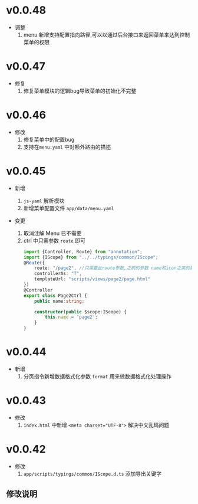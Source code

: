 # v0.0.48
- 调整
    1. menu 新增支持配置指向路径,可以以通过后台接口来返回菜单来达到控制菜单的权限

# v0.0.47
- 修复
    1. 修复菜单模块的逻辑bug导致菜单的初始化不完整

# v0.0.46
- 修改
    1. 修复菜单中的配置bug
    2. 支持在`menu.yaml` 中对额外路由的描述

# v0.0.45
- 新增
    1. `js-yaml` 解析模块
    2. 新增菜单配置文件 `app/data/menu.yaml`
    
- 变更
    1. 取消注解 Menu 已不需要
    2. ctrl 中只需参数 `route` 即可
       ```ts
       import {Controller, Route} from "annotation";
       import {IScope} from "../../typings/common/IScope";
       @Route({
           route: "/page2", //只需要此route参数,之前的参数 name和icon之类的需写在配置文件[menu.yaml]中
           controllerAs: "T",
           templateUrl: "scripts/views/page2/page.html"
       })
       @Controller
       export class Page2Ctrl {
           public name:string;
       
           constructor(public $scope:IScope) {
               this.name = 'page2';
           }
       }
       ```

# v0.0.44
- 新增
    1. 分页指令新增数据格式化参数 `format` 用来做数据格式化处理操作

# v0.0.43
- 修改
    1. `index.html` 中新增 `<meta charset="UTF-8">` 解决中文乱码问题

# v0.0.42
- 修改
    1. `app/scripts/typings/common/IScope.d.ts` 添加导出关键字

## 修改说明